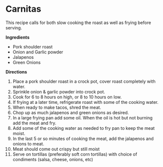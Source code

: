 Carnitas
========

This recipe calls for both slow cooking the roast as well as frying before serving.

__Ingredients__

* Pork shoulder roast
* Onion and Garlic powder
* Jalapenos
* Green Onions


__Directions__

1. Place a pork shoulder roast in a crock pot, cover roast completely with water. 
2. Sprinkle onion & garlic powder into crock pot. 
3. Cook for 6 to 8 hours on high, or 8 to 10 hours on low.
4. If frying at a later time, refrigerate roast with some of the cooking water.
5. When ready to make tacos, shred the meat.
6. Chop up as much jalapenos and green onions as desired. 
7. In a large frying pan add some oil. When the oil is hot but not burning add the meat and fry. 
8. Add some of the cooking water as needed to fry pan to keep the meat moist.
9. In the last 5 or so minutes of cooking the meat, add the jalapenos and onions to meat.
10. Meat should come out crispy but still moist
11. Serve on tortillas (preferably soft corn tortillas) with choice of condiments (salsa, cheese, onions, etc)

